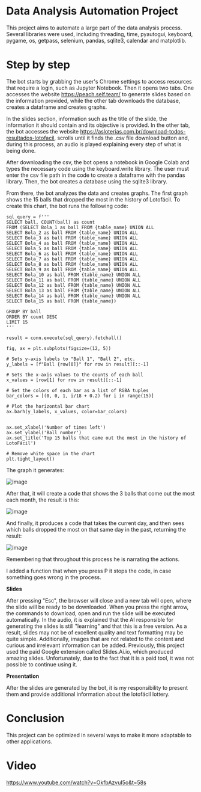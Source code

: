 # Data Analysis Automation Project
This project aims to automate a large part of the data analysis process. Several libraries were used, including threading, time, pyautogui, keyboard, pygame, os, getpass, selenium, pandas, sqlite3, calendar and matplotlib.

# Step by step
The bot starts by grabbing the user's Chrome settings to access resources that require a login, such as Jupyter Notebook. Then it opens two tabs. One accesses the website https://peach.self.team/ to generate slides based on the information provided, while the other tab downloads the database, creates a dataframe and creates graphs.

In the slides section, information such as the title of the slide, the information it should contain and its objective is provided. In the other tab, the bot accesses the website https://asloterias.com.br/download-todos-resultados-lotofacil, scrolls until it finds the .csv file download button and, during this process, an audio is played explaining every step of what is being done.

After downloading the csv, the bot opens a notebook in Google Colab and types the necessary code using the keyboard.write library. The user must enter the csv file path in the code to create a dataframe with the pandas library. Then, the bot creates a database using the sqlite3 library.

From there, the bot analyzes the data and creates graphs. The first graph shows the 15 balls that dropped the most in the history of Lotofácil. To create this chart, the bot runs the following code:

```
sql_query = f'''
SELECT ball, COUNT(ball) as count
FROM (SELECT Bola_1 as ball FROM {table_name} UNION ALL
SELECT Bola_2 as ball FROM {table_name} UNION ALL
SELECT Bola_3 as ball FROM {table_name} UNION ALL
SELECT Bola_4 as ball FROM {table_name} UNION ALL
SELECT Bola_5 as ball FROM {table_name} UNION ALL
SELECT Bola_6 as ball FROM {table_name} UNION ALL
SELECT Bola_7 as ball FROM {table_name} UNION ALL
SELECT Bola_8 as ball FROM {table_name} UNION ALL
SELECT Bola_9 as ball FROM {table_name} UNION ALL
SELECT Bola_10 as ball FROM {table_name} UNION ALL
SELECT Bola_11 as ball FROM {table_name} UNION ALL
SELECT Bola_12 as ball FROM {table_name} UNION ALL
SELECT Bola_13 as ball FROM {table_name} UNION ALL
SELECT Bola_14 as ball FROM {table_name} UNION ALL
SELECT Bola_15 as ball FROM {table_name})

GROUP BY ball
ORDER BY count DESC
LIMIT 15
'''

result = conn.execute(sql_query).fetchall()

fig, ax = plt.subplots(figsize=(12, 5))

# Sets y-axis labels to "Ball 1", "Ball 2", etc.
y_labels = [f"Ball {row[0]}" for row in result][::-1]

# Sets the x-axis values to the counts of each ball
x_values = [row[1] for row in result][::-1]

# Set the colors of each bar as a list of RGBA tuples
bar_colors = [(0, 0, 1, i/18 + 0.2) for i in range(15)]

# Plot the horizontal bar chart
ax.barh(y_labels, x_values, color=bar_colors)


ax.set_xlabel('Number of times left')
ax.set_ylabel('Ball number')
ax.set_title('Top 15 balls that came out the most in the history of LotoFácil')

# Remove white space in the chart
plt.tight_layout()
```

The graph it generates:


![image](https://github.com/BrandonSaraiva/data_science_bot/assets/90096835/d4244f45-b7a0-4afa-ba37-d1561e37cb74)

After that, it will create a code that shows the 3 balls that come out the most each month, the result is this:

![image](https://github.com/BrandonSaraiva/data_science_bot/assets/90096835/18cdfd1a-fdce-4241-96e0-2f2f2efd7d51)

And finally, it produces a code that takes the current day, and then sees which balls dropped the most on that same day in the past, returning the result:

![image](https://github.com/BrandonSaraiva/data_science_bot/assets/90096835/446b1585-d5d0-4618-8fba-3db70a5a4e6f)

Remembering that throughout this process he is narrating the actions.

I added a function that when you press P it stops the code, in case something goes wrong in the process.

**Slides**

After pressing "Esc", the browser will close and a new tab will open, where the slide will be ready to be downloaded. When you press the right arrow, the commands to download, open and run the slide will be executed automatically. In the audio, it is explained that the AI responsible for generating the slides is still "learning" and that this is a free version. As a result, slides may not be of excellent quality and text formatting may be quite simple. Additionally, images that are not related to the content and curious and irrelevant information can be added. Previously, this project used the paid Google extension called Slides.Ai.io, which produced amazing slides. Unfortunately, due to the fact that it is a paid tool, it was not possible to continue using it.

**Presentation**

After the slides are generated by the bot, it is my responsibility to present them and provide additional information about the lotofácil lottery.

# Conclusion

This project can be optimized in several ways to make it more adaptable to other applications.

# Video

https://www.youtube.com/watch?v=OkfbAzvuI5o&t=58s
